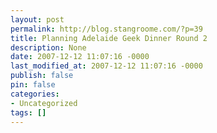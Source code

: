 ```yaml
---
layout: post
permalink: http://blog.stangroome.com/?p=39
title: Planning Adelaide Geek Dinner Round 2
description: None
date: 2007-12-12 11:07:16 -0000
last_modified_at: 2007-12-12 11:07:16 -0000
publish: false
pin: false
categories:
- Uncategorized
tags: []
---
```

<![CDATA[

My first attempt to organise a [dinner for developers](http://www.codeassassin.com/blog/PermaLink,guid,49228f2f-6a59-43f8-a82c-dd36b4e1b3bf.aspx) in Adelaide exceeded my expectations. Everyone seemed to have a good time and expressed an interest to do it again... we tentatively agreed on January.

This time, I'd like to re-invite [some](http://blog.adamant.com.au/) [of](http://blog.spencen.com/) [the](http://paulturner.is-a-geek.com/) [guests](http://msmvps.com/blogs/robfarley/) who were unable to attend in November, and try to schedule an available time for everyone. I'd also like to get feedback on the choice of venue.

Last time I chose Cafe Buongiorno because it is located centrally in the CBD, offers separate accounts to avoid [table-banking](http://www.urbandictionary.com/define.php?term=table+banking), and has convenient parking and public transport. Most people like pizza and pasta too. I don't want to bore people with the same restaurant every time so I'd like to hear suggestions for alternatives, but if you all like the cafe it can stay.

Also, I chose a Saturday evening last time so people didn't have to rush from work to get to the dinner but if Sunday or a weekday would be better, or perhaps a lunch-time event interests you, pass on your comments.

Finally, if you know any other developers who may be interested in attending, put them in touch with me and I'll ensure they get invited.

]]>
